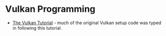 # Vulkan Programming

  *  [The Vulkan Tutorial](https://vulkan-tutorial.com) - much of the original
     Vulkan setup code was typed in following this tutorial.
